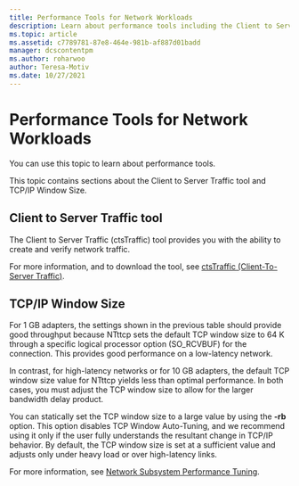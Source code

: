 ```yaml
---
title: Performance Tools for Network Workloads
description: Learn about performance tools including the Client to Server Traffic tool and TCP/IP Window Size. 
ms.topic: article
ms.assetid: c7789781-87e8-464e-981b-af887d01badd
manager: dcscontentpm
ms.author: roharwoo
author: Teresa-Motiv
ms.date: 10/27/2021
---
```


# Performance Tools for Network Workloads

You can use this topic to learn about performance tools.

This topic contains sections about the Client to Server Traffic tool and TCP/IP Window Size.

##  <a name="bkmk_tuning"></a> Client to Server Traffic tool

The Client to Server Traffic \(ctsTraffic\) tool provides you with the ability to create and verify network traffic.

For more information, and to download the tool, see [ctsTraffic (Client-To-Server Traffic)](https://github.com/Microsoft/ctsTraffic).

##  <a name="bkmk_size"></a> TCP/IP Window Size

For 1 GB adapters, the settings shown in the previous table should provide good throughput because NTttcp sets the default TCP window size to 64 K through a specific logical processor option \(SO_RCVBUF\) for the connection. This provides good performance on a low-latency network.

In contrast, for high-latency networks or for 10 GB adapters, the default TCP window size value for NTttcp yields less than optimal performance. In both cases, you must adjust the TCP window size to allow for the larger bandwidth delay product.

You can statically set the TCP window size to a large value by using the **-rb** option. This option disables TCP Window Auto-Tuning, and we recommend using it only if the user fully understands the resultant change in TCP/IP behavior. By default, the TCP window size is set at a sufficient value and adjusts only under heavy load or over high-latency links.

For more information, see [Network Subsystem Performance Tuning](net-sub-performance-top.md).
